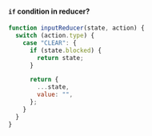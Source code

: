 #### `if` condition in reducer?

```js [3-12|4-6|8-11]
function inputReducer(state, action) {
  switch (action.type) {
    case "CLEAR": {
      if (state.blocked) {
        return state;
      }

      return {
        ...state,
        value: "",
      };
    }
  }
}
```
